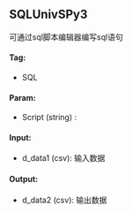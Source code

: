 
## SQLUnivSPy3

可通过sql脚本编辑器编写sql语句

#### Tag:
* SQL

#### Param:
* Script (string) : 

#### Input:
* d_data1 (csv): 输入数据
 
#### Output:
* d_data2 (csv): 输出数据
